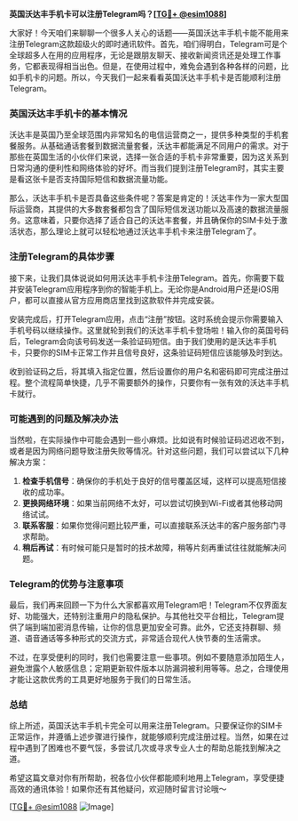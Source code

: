 **英国沃达丰手机卡可以注册Telegram吗？[[TG💪+ @esim1088](https://t.me/s/esim1088)]**

大家好！今天咱们来聊聊一个很多人关心的话题——英国沃达丰手机卡能不能用来注册Telegram这款超级火的即时通讯软件。首先，咱们得明白，Telegram可是个全球超多人在用的应用程序，无论是跟朋友聊天、接收新闻资讯还是处理工作事务，它都表现得相当出色。但是，在使用过程中，难免会遇到各种各样的问题，比如手机卡的问题。所以，今天我们一起来看看英国沃达丰手机卡是否能顺利注册Telegram。

### 英国沃达丰手机卡的基本情况

沃达丰是英国乃至全球范围内非常知名的电信运营商之一，提供多种类型的手机套餐服务。从基础通话套餐到数据流量套餐，沃达丰都能满足不同用户的需求。对于那些在英国生活的小伙伴们来说，选择一张合适的手机卡非常重要，因为这关系到日常沟通的便利性和网络体验的好坏。而当我们提到注册Telegram时，其实主要是看这张卡是否支持国际短信和数据流量功能。

那么，沃达丰手机卡是否具备这些条件呢？答案是肯定的！沃达丰作为一家大型国际运营商，其提供的大多数套餐都包含了国际短信发送功能以及高速的数据流量服务。这意味着，只要你选择了适合自己的沃达丰套餐，并且确保你的SIM卡处于激活状态，那么理论上就可以轻松地通过沃达丰手机卡来注册Telegram了。

### 注册Telegram的具体步骤

接下来，让我们具体说说如何用沃达丰手机卡注册Telegram。首先，你需要下载并安装Telegram应用程序到你的智能手机上。无论你是Android用户还是iOS用户，都可以直接从官方应用商店里找到这款软件并完成安装。

安装完成后，打开Telegram应用，点击“注册”按钮。这时系统会提示你需要输入手机号码以继续操作。这里就轮到我们的沃达丰手机卡登场啦！输入你的英国号码后，Telegram会向该号码发送一条验证码短信。由于我们使用的是沃达丰手机卡，只要你的SIM卡正常工作并且信号良好，这条验证码短信应该能够及时到达。

收到验证码之后，将其填入指定位置，然后设置你的用户名和密码即可完成注册过程。整个流程简单快捷，几乎不需要额外的操作，只要你有一张有效的沃达丰手机卡就行。

### 可能遇到的问题及解决办法

当然啦，在实际操作中可能会遇到一些小麻烦。比如说有时候验证码迟迟收不到，或者是因为网络问题导致注册失败等情况。针对这些问题，我们可以尝试以下几种解决方案：

1. **检查手机信号**：确保你的手机处于良好的信号覆盖区域，这样可以提高短信接收的成功率。
2. **更换网络环境**：如果当前网络不太好，可以尝试切换到Wi-Fi或者其他移动网络试试。
3. **联系客服**：如果你觉得问题比较严重，可以直接联系沃达丰的客户服务部门寻求帮助。
4. **稍后再试**：有时候可能只是暂时的技术故障，稍等片刻再重试往往就能解决问题。

### Telegram的优势与注意事项

最后，我们再来回顾一下为什么大家都喜欢用Telegram吧！Telegram不仅界面友好、功能强大，还特别注重用户的隐私保护。与其他社交平台相比，Telegram提供了端到端加密消息传输，让你的信息更加安全可靠。此外，它还支持群聊、频道、语音通话等多种形式的交流方式，非常适合现代人快节奏的生活需求。

不过，在享受便利的同时，我们也需要注意一些事项。例如不要随意添加陌生人，避免泄露个人敏感信息；定期更新软件版本以防漏洞被利用等等。总之，合理使用才能让这款优秀的工具更好地服务于我们的日常生活。

### 总结

综上所述，英国沃达丰手机卡完全可以用来注册Telegram。只要保证你的SIM卡正常运作，并遵循上述步骤进行操作，就能够顺利完成注册过程。当然，如果在过程中遇到了困难也不要气馁，多尝试几次或寻求专业人士的帮助总能找到解决之道。

希望这篇文章对你有所帮助，祝各位小伙伴都能顺利地用上Telegram，享受便捷高效的通讯体验！如果你还有其他疑问，欢迎随时留言讨论哦～

[[TG💪+ @esim1088](https://t.me/s/esim1088) ![Image](https://i.postimg.cc/4NQfJmqS/Snipaste-2025-05-13-00-14-12.png)]